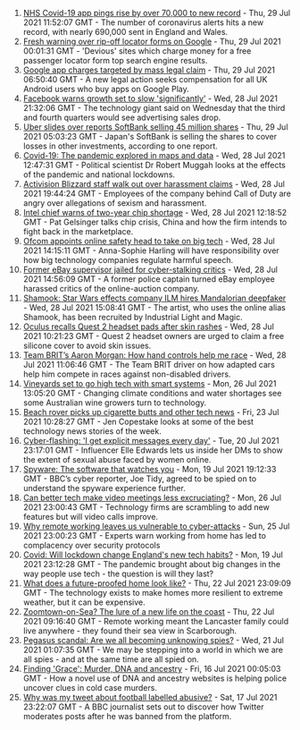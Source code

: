 1. [NHS Covid-19 app pings rise by over 70,000 to new record](https://www.bbc.co.uk/news/technology-57970603) - Thu, 29 Jul 2021 11:52:07 GMT - The number of coronavirus alerts hits a new record, with nearly 690,000 sent in England and Wales.
2. [Fresh warning over rip-off locator forms on Google](https://www.bbc.co.uk/news/technology-58001205) - Thu, 29 Jul 2021 00:01:31 GMT - 'Devious' sites which charge money for a free passenger locator form top search engine results.
3. [Google app charges targeted by mass legal claim](https://www.bbc.co.uk/news/technology-57996912) - Thu, 29 Jul 2021 06:50:40 GMT - A new legal action seeks compensation for all UK Android users who buy apps on Google Play.
4. [Facebook warns growth set to slow 'significantly'](https://www.bbc.co.uk/news/business-58006689) - Wed, 28 Jul 2021 21:32:06 GMT - The technology giant said on Wednesday that the third and fourth quarters would see advertising sales drop.
5. [Uber slides over reports SoftBank selling 45 million shares](https://www.bbc.co.uk/news/business-58007745) - Thu, 29 Jul 2021 05:03:23 GMT - Japan's SoftBank is selling the shares to cover losses in other investments, according to one report.
6. [Covid-19: The pandemic explored in maps and data](https://www.bbc.co.uk/news/technology-58001206) - Wed, 28 Jul 2021 12:47:31 GMT - Political scientist Dr Robert Muggah looks at the effects of the pandemic and national lockdowns.
7. [Activision Blizzard staff walk out over harassment claims](https://www.bbc.co.uk/news/world-us-canada-58005455) - Wed, 28 Jul 2021 19:44:24 GMT - Employees of the company behind Call of Duty are angry over allegations of sexism and harassment.
8. [Intel chief warns of two-year chip shortage](https://www.bbc.co.uk/news/technology-57996908) - Wed, 28 Jul 2021 12:18:52 GMT - Pat Gelsinger talks chip crisis, China and how the firm intends to fight back in the marketplace.
9. [Ofcom appoints online safety head to take on big tech](https://www.bbc.co.uk/news/technology-57996909) - Wed, 28 Jul 2021 14:15:11 GMT - Anna-Sophie Harling will have responsibility over how big technology companies regulate harmful speech.
10. [Former eBay supervisor jailed for cyber-stalking critics](https://www.bbc.co.uk/news/technology-57997117) - Wed, 28 Jul 2021 14:56:09 GMT - A former police captain turned eBay employee harassed critics of the online-auction company.
11. [Shamook: Star Wars effects company ILM hires Mandalorian deepfaker](https://www.bbc.co.uk/news/entertainment-arts-57996094) - Wed, 28 Jul 2021 15:08:41 GMT - The artist, who uses the online alias Shamook, has been recruited by Industrial Light and Magic.
12. [Oculus recalls Quest 2 headset pads after skin rashes](https://www.bbc.co.uk/news/technology-57997112) - Wed, 28 Jul 2021 10:21:23 GMT - Quest 2 headset owners are urged to claim a free silicone cover to avoid skin issues.
13. [Team BRIT’s Aaron Morgan: How hand controls help me race](https://www.bbc.co.uk/news/technology-57930083) - Wed, 28 Jul 2021 11:06:46 GMT - The Team BRIT driver on how adapted cars help him compete in races against non-disabled drivers.
14. [Vineyards set to go high tech with smart systems](https://www.bbc.co.uk/news/technology-57850284) - Mon, 26 Jul 2021 13:05:20 GMT - Changing climate conditions and water shortages see some Australian wine growers turn to technology.
15. [Beach rover picks up cigarette butts and other tech news](https://www.bbc.co.uk/news/technology-57930091) - Fri, 23 Jul 2021 10:28:27 GMT - Jen Copestake looks at some of the best technology news stories of the week.
16. [Cyber-flashing: 'I get explicit messages every day'](https://www.bbc.co.uk/news/uk-57902816) - Tue, 20 Jul 2021 23:17:01 GMT - Influencer Elle Edwards lets us inside her DMs to show the extent of sexual abuse faced by women online.
17. [Spyware: The software that watches you](https://www.bbc.co.uk/news/technology-57894917) - Mon, 19 Jul 2021 19:12:33 GMT - BBC’s cyber reporter, Joe Tidy, agreed to be spied on to understand the spyware experience further.
18. [Can better tech make video meetings less excruciating?](https://www.bbc.co.uk/news/business-57720504) - Mon, 26 Jul 2021 23:00:43 GMT - Technology firms are scrambling to add new features but will video calls improve.
19. [Why remote working leaves us vulnerable to cyber-attacks](https://www.bbc.co.uk/news/business-57847652) - Sun, 25 Jul 2021 23:00:23 GMT - Experts warn working from home has led to complacency over security protocols
20. [Covid: Will lockdown change England's new tech habits?](https://www.bbc.co.uk/news/technology-57890005) - Mon, 19 Jul 2021 23:12:28 GMT - The pandemic brought about big changes in the way people use tech - the question is will they last?
21. [What does a future-proofed home look like?](https://www.bbc.co.uk/news/business-57738681) - Thu, 22 Jul 2021 23:09:09 GMT - The technology exists to make homes more resilient to extreme weather, but it can be expensive.
22. [Zoomtown-on-Sea? The lure of a new life on the coast](https://www.bbc.co.uk/news/uk-57892934) - Thu, 22 Jul 2021 09:16:40 GMT - Remote working meant the Lancaster family could live anywhere - they found their sea view in Scarborough.
23. [Pegasus scandal: Are we all becoming unknowing spies?](https://www.bbc.co.uk/news/technology-57910355) - Wed, 21 Jul 2021 01:07:35 GMT - We may be stepping into a world in which we are all spies - and at the same time are all spied on.
24. [Finding 'Grace': Murder, DNA and ancestry](https://www.bbc.co.uk/news/technology-57801794) - Fri, 16 Jul 2021 00:05:03 GMT - How a novel use of DNA and ancestry websites is helping police uncover clues in cold case murders.
25. [Why was my tweet about football labelled abusive?](https://www.bbc.co.uk/news/technology-57836409) - Sat, 17 Jul 2021 23:22:07 GMT - A BBC journalist sets out to discover how Twitter moderates posts after he was banned from the platform.
